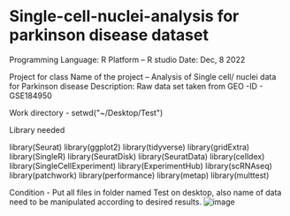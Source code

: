 # Single-cell-nuclei-analysis for parkinson disease dataset
Programming Language: R 
Platform – R studio
Date: Dec, 8 2022

Project for class
Name of the project – Analysis of Single cell/ nuclei data for Parkinson disease
Description:  Raw data set taken from GEO -ID - GSE184950

Work directory - setwd("~/Desktop/Test")

Library needed

library(Seurat)
library(ggplot2)
library(tidyverse)
library(gridExtra)
library(SingleR)
library(SeuratDisk)
library(SeuratData)
library(celldex)
library(SingleCellExperiment)
library(ExperimentHub)
library(scRNAseq)
library(patchwork)
library(performance)
library(metap)
library(multtest)


Condition - Put all files in folder named Test on desktop, also name of data need to be manipulated according to desired results.
![image](https://user-images.githubusercontent.com/99360542/206779631-d09fdab9-21c6-46df-af3a-63406eff3188.png)
